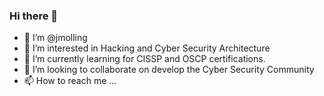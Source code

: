 ### Hi there 👋

<!--
**jmolling/jmolling** is a ✨ _special_ ✨ repository because its `README.md` (this file) appears on your GitHub profile.

Here are some ideas to get you started:

- 🔭 I’m currently working on ...
- 🌱 I’m currently learning ...
- 👯 I’m looking to collaborate on ...
- 🤔 I’m looking for help with ...
- 💬 Ask me about ...
- 📫 How to reach me: ...
- 😄 Pronouns: ...
- ⚡ Fun fact: ...
-->

- 👋 I’m @jmolling
- 👀 I’m interested in Hacking and Cyber Security Architecture
- 🌱 I’m currently learning for CISSP and OSCP certifications.
- 💞️ I’m looking to collaborate on develop the Cyber Security Community
- 📫 How to reach me ...

<!---
jmolling/jmolling is a ✨ special ✨ repository because its `README.md` (this file) appears on your GitHub profile.
You can click the Preview link to take a look at your changes.
--->
